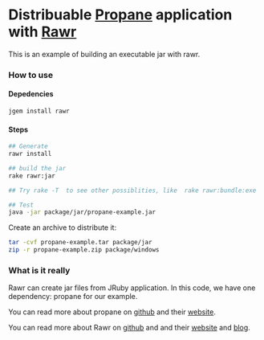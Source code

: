 # Distribuable [Propane](https://github.com/ruby-processing/propane) application with [Rawr](https://github.com/rawr/rawr)

This is an example of building an executable jar with rawr. 


### How to use

#### Depedencies
``` bash 
jgem install rawr
``` 

#### Steps
``` bash
## Generate 
rawr install

## build the jar
rake rawr:jar

## Try rake -T  to see other possiblities, like  rake rawr:bundle:exe

## Test
java -jar package/jar/propane-example.jar
```

Create an archive to distribute it:
``` bash
tar -cvf propane-example.tar package/jar 
zip -r propane-example.zip package/windows 
```

### What is it really 

Rawr can create jar files from JRuby application. In this code, we have 
one dependency: propane for our example. 

You can read more about propane on [github](https://github.com/ruby-processing/propane) and their [website](https://ruby-processing.github.io/propane/). 

You can read more about Rawr on [github](https://github.com/rawr/rawr) and and their [website](http://rawr.rubyforge.org/) and [blog](http://neurogami.com/blog/neurogami-getting-started-with-rawr.html). 

